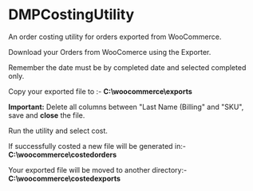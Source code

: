 # DMPCostingUtility
An order costing utility for orders exported from WooCommerce.

Download your Orders from WooComerce using the Exporter. 

Remember the date must be by completed date and selected completed only.

Copy your exported file to :- __C:\woocommerce\exports__

__Important:__ Delete all columns between "Last Name (Billing" and "SKU", save and __close__ the file.

Run the utility and select cost.

If successfully costed a new file will be generated in:- __C:\woocommerce\costedorders__

Your exported file will be moved to another directory:- __C:\woocommerce\costedexports__
